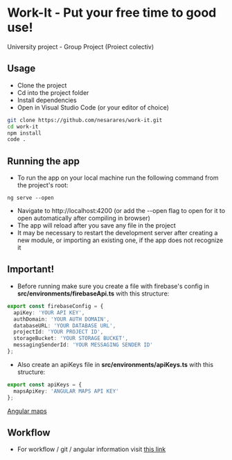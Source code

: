# Work-It - Put your free time to good use!

University project - Group Project (Proiect colectiv)

## Usage

- Clone the project
- Cd into the project folder
- Install dependencies
- Open in Visual Studio Code (or your editor of choice)

```sh
git clone https://github.com/nesarares/work-it.git
cd work-it
npm install
code .
```

## Running the app

- To run the app on your local machine run the following command from the project's root:

```
ng serve --open
```

- Navigate to http://localhost:4200 (or add the --open flag to open for it to open automatically after compiling in browser)
- The app will reload after you save any file in the project
- It may be necessary to restart the development server after creating a new module, or importing an existing one, if the app does not recognize it

## Important!

- Before running make sure you create a file with firebase's config in **src/environments/firebaseApi.ts** with this structure:

```ts
export const firebaseConfig = {
  apiKey: 'YOUR API KEY',
  authDomain: 'YOUR AUTH DOMAIN',
  databaseURL: 'YOUR DATABASE URL',
  projectId: 'YOUR PROJECT ID',
  storageBucket: 'YOUR STORAGE BUCKET',
  messagingSenderId: 'YOUR MESSAGING SENDER ID'
};
```

- Also create an apiKeys file in **src/environments/apiKeys.ts** with this structure:

```ts
export const apiKeys = {
  mapsApiKey: 'ANGULAR MAPS API KEY'
};
```

[Angular maps](https://angular-maps.com/)

## Workflow

- For workflow / git / angular information visit [this link](https://github.com/nesarares/work-it/tree/master/docs/workflow.md)
